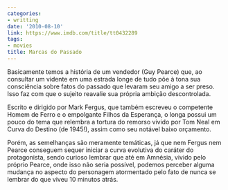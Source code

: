 ```yaml
---
categories:
- writting
date: '2010-08-10'
link: https://www.imdb.com/title/tt0432289
tags:
- movies
title: Marcas do Passado
---
```


Basicamente temos a história de um vendedor (Guy Pearce) que, ao consultar um vidente em uma estrada longe de tudo põe à tona sua consciência sobre fatos do passado que levaram seu amigo a ser preso. Isso faz com que o sujeito reavalie sua própria ambição descontrolada.

Escrito e dirigido por Mark Fergus, que também escreveu o competente Homem de Ferro e o empolgante Filhos da Esperança, o longa possui um pouco do tema que relembra a tortura do remorso vivido por Tom Neal em Curva do Destino (de 1945!), assim como seu notável baixo orçamento.

Porém, as semelhanças são meramente temáticas, já que nem Fergus nem Pearce conseguem sequer iniciar a curva evolutiva do caráter do protagonista, sendo curioso lembrar que até em Amnésia, vivido pelo próprio Pearce, onde isso não seria possível, podemos perceber alguma mudança no aspecto do personagem atormentado pelo fato de nunca se lembrar do que viveu 10 minutos atrás.

